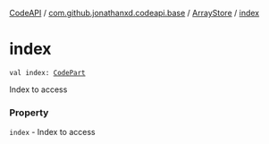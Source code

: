 [CodeAPI](../../index.md) / [com.github.jonathanxd.codeapi.base](../index.md) / [ArrayStore](index.md) / [index](.)

# index

`val index: `[`CodePart`](../../com.github.jonathanxd.codeapi/-code-part/index.md)

Index to access

### Property

`index` - Index to access
